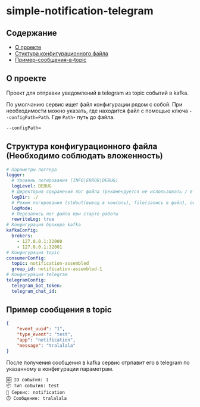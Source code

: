 # simple-notification-telegram

## Содержание

- [О проекте](#о-проекте)
- [Стуктура конфигурационного файла](#структура-конфигурационного-файла-необходимо-соблюдать-вложенность)
- [Пример-сообщения-в-topic](#пример-сообщения-в-topic)

## О проекте
Проект для отправки уведомлений в telegram из topic событий в kafka.

По умолчанию сервис ищет файл конфигурации рядом с собой. При необходимости можно указать, где находится файл с помощью ключа `--configPath=Path`. 
Где `Path`- путь до файла.

```bash
--configPath=
```

## Структура конфигурационного файла (Необходимо соблюдать вложенность)

```YAML
# Параметры логгера
logger:
  # Уровень логирования (INFO|ERROR|DEBUG)
  logLevel: DEBUG
  # Директория сохранения лог файла (рекомендуется не использовать / в конце)
  logDir: ./
  # Режим логирования (stdout(вывод в консоль), file(запись в файл), оставить поле пустым(stdout+file))
  logMode: 
  # Перезапись лог файла при старте работы
  rewriteLog: true
# Конфигурация брокера kafka
kafkaConfig:
  brokers:
    - 127.0.0.1:32000
    - 127.0.0.1:32001
# Конфигурация topic
consumerConfig:
  topic: notification-assembled
  group_id: notification-assembled-1
# Конфигурация telegram
telegramConfig:
  telegram_bot_token:
  telegram_chat_id: 
```

## Пример сообщения в topic

```json
{
	"event_uuid": "1",
	"type_event": "test",
	"app": "notification",
	"message": "tralalala"
}
```

После получения сообщения в kafka сервис отрпавит его в telegram по указанному в конфигурации параметрам.

```
🆔 ID события: 1
📦 Тип события: test
👤 Сервис: notification
⏱️ Сообщение: tralalala
```